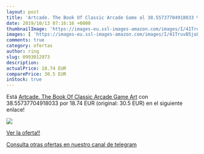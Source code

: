 ```yaml
---
layout: post
title: 'Artcade. The Book Of Classic Arcade Game al 38.55737704918033 % de descuento'
date: 2019/10/13 07:16:16 +0000
thumbnailImage: 'https://images-eu.ssl-images-amazon.com/images/I/41TruvB5joL._SL200_.jpg'
images: [ 'https://images-eu.ssl-images-amazon.com/images/I/41TruvB5joL._SL200_.jpg' ]
comments: true
category: ofertas
author: ring
slug: 0993012973
description:
actualPrice: 18.74 EUR
comparePrice: 30.5 EUR
inStock: true
---
```


Está [Artcade. The Book Of Classic Arcade Game Art](https://www.amazon.com/dp/0993012973/?tag=redken08-20) con 38.55737704918033 por 18.74 EUR (original: 30.5 EUR) en el siguiente enlace!

[![](https://images-eu.ssl-images-amazon.com/images/I/41TruvB5joL._SL200_.jpg)](https://www.amazon.com/dp/0993012973/?tag=redken08-20)

[Ver la oferta!!](https://www.amazon.com/dp/0993012973/?tag=redken08-20)

[Consulta otras ofertas en nuestro canal de telegram](https://t.me/s/ofertas25)
